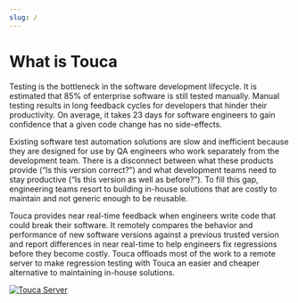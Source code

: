 ```yaml
---
slug: /
---
```


# What is Touca

Testing is the bottleneck in the software development lifecycle. It is estimated
that 85% of enterprise software is still tested manually. Manual testing results
in long feedback cycles for developers that hinder their productivity. On
average, it takes 23 days for software engineers to gain confidence that a given
code change has no side-effects.

Existing software test automation solutions are slow and inefficient because
they are designed for use by QA engineers who work separately from the
development team. There is a disconnect between what these products provide (“Is
this version correct?”) and what development teams need to stay productive (“Is
this version as well as before?”). To fill this gap, engineering teams resort to
building in-house solutions that are costly to maintain and not generic enough
to be reusable.

Touca provides near real-time feedback when engineers write code that could
break their software. It remotely compares the behavior and performance of new
software versions against a previous trusted version and report differences in
near real-time to help engineers fix regressions before they become costly.
Touca offloads most of the work to a remote server to make regression testing
with Touca an easier and cheaper alternative to maintaining in-house solutions.

[![Touca Server](https://i.vimeocdn.com/filter/overlay?src0=https%3A%2F%2Fi.vimeocdn.com%2Fvideo%2F1420276355-a2760e21742b267f63e7e1599eefc02329dcc22c2f155f125ff8692c99161e9c-d_1920x1080&src1=http%3A%2F%2Ff.vimeocdn.com%2Fp%2Fimages%2Fcrawler_play.png)](https://vimeo.com/703039452 "Touca Quick Product Demo")
